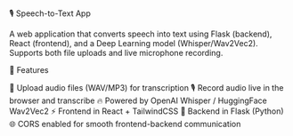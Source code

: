 🎙️ Speech-to-Text App

A web application that converts speech into text using Flask (backend), React (frontend), and a Deep Learning model (Whisper/Wav2Vec2).
Supports both file uploads and live microphone recording.

🚀 Features

🎤 Upload audio files (WAV/MP3) for transcription
🎙️ Record audio live in the browser and transcribe
🔥 Powered by OpenAI Whisper / HuggingFace Wav2Vec2
⚡ Frontend in React + TailwindCSS
🐍 Backend in Flask (Python)
🌐 CORS enabled for smooth frontend-backend communication
